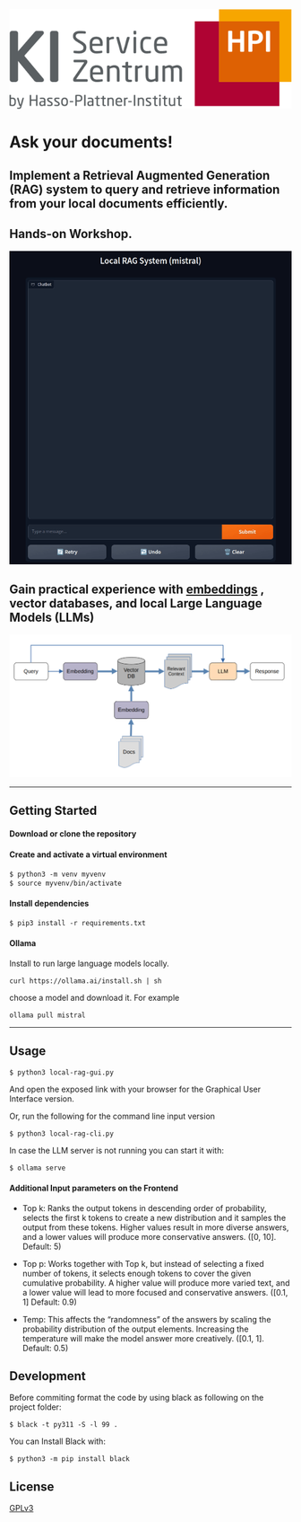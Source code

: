 [![logo.png](images/logo.png)](https://hpi.de/en/kisz/home.html)

# 

# Ask your documents!

## Implement a Retrieval Augmented Generation (RAG) system to query and retrieve information from your local documents efficiently.

## Hands-on Workshop.

![Local RAG](images/ragshow.gif)

## Gain practical experience with [embeddings](https://github.com/KISZ-BB/kisz-nlp-embeddings) , vector databases, and local Large Language Models (LLMs)

![Flowchart](images/ragflowchart.png)

---

## Getting Started

#### Download or clone the repository

#### Create and activate a virtual environment

```shell
$ python3 -m venv myvenv
$ source myvenv/bin/activate
```

#### Install dependencies

```shell
$ pip3 install -r requirements.txt
```

#### Ollama

Install to run large language models locally.

```shell
curl https://ollama.ai/install.sh | sh
```

choose a model and download it. For example

```shell
ollama pull mistral
```

---

## Usage

```shell
$ python3 local-rag-gui.py
```

And open the exposed link with your browser for the Graphical User Interface version.

Or, run the following for the command line input version

```shell
$ python3 local-rag-cli.py
```

In case the LLM server is not running you can start it with:

```shell
$ ollama serve
```

#### Additional Input parameters on the Frontend

- Top k: Ranks the output tokens in descending order of probability, selects the first k tokens to create a new distribution and it samples the output from these tokens. Higher values result in more diverse answers, and a lower values will produce more conservative answers. ([0, 10]. Default: 5)

- Top p: Works together with Top k, but instead of selecting a fixed number of tokens, it selects enough tokens to cover the given cumulative probability. A higher value will produce more varied text, and a lower value will lead to more focused and conservative answers. ([0.1, 1] Default: 0.9)

- Temp: This affects the “randomness” of the answers  by scaling the probability distribution of the output elements. Increasing the temperature will make the model answer more creatively. ([0.1, 1]. Default: 0.5)

## Development

Before commiting format the code by using black as following on the project folder:

```shell
$ black -t py311 -S -l 99 .
```

You can Install Black with:

```shell
$ python3 -m pip install black
```

## License

[GPLv3](./LICENCE)
